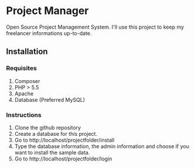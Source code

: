 # Project Manager
Open Source Project Management System. I'll use this project to keep my freelancer informations up-to-date.


## Installation

### Requisites

1. Composer
2. PHP > 5.5
3. Apache
4. Database (Preferred MySQL)

### Instructions

1. Clone the github repository
2. Create a database for this project.
3. Go to http://localhost/projectfolder/install
4. Type the database information, the admin information and choose if you want to install the sample data.
5. Go to http://localhost/projectfolder/login

